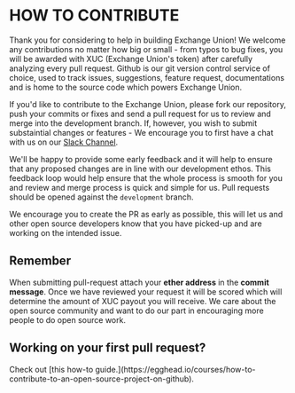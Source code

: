 <h1> HOW TO CONTRIBUTE </h1>

Thank you for considering to help in building Exchange Union! We welcome any contributions no matter how big or small - from typos to bug fixes, you will be awarded with XUC (Exchange Union's token) after carefully analyzing every pull request. Github is our git version control service of choice, used to track issues, suggestions, feature request, documentations and is home to the source code which powers Exchange Union. 

If you'd like to contribute to the Exchange Union, please fork our repository, push your commits or fixes and send a pull
request for us to review and merge into the development branch. If, however, you wish to submit substaintial changes or features -
We encourage you to first have a chat with us on our [Slack Channel](https://exchangeunion.slack.com/).

We'll be happy to provide some early feedback and it will help to ensure that any proposed changes are in line with our development ethos.
This feedback loop would help ensure that the whole process is smooth for you and review and merge process is quick and simple for us.
Pull requests should be opened against the `development` branch. 

We encourage you to create the PR as early as possible, this will let us and other open source developers know
that you have picked-up and are working on the intended issue.  

<h2> Remember </h2>

When submitting pull-request attach your <b>ether address</b> in the <b>commit message</b>. Once we have reviewed your request it will be scored which will determine the amount of XUC payout you will receive. We care about the open source community and want to do our part in encouraging more people to do open source work.

<h2> Working on your first pull request? </h2>
Check out [this how-to guide.](https://egghead.io/courses/how-to-contribute-to-an-open-source-project-on-github).
